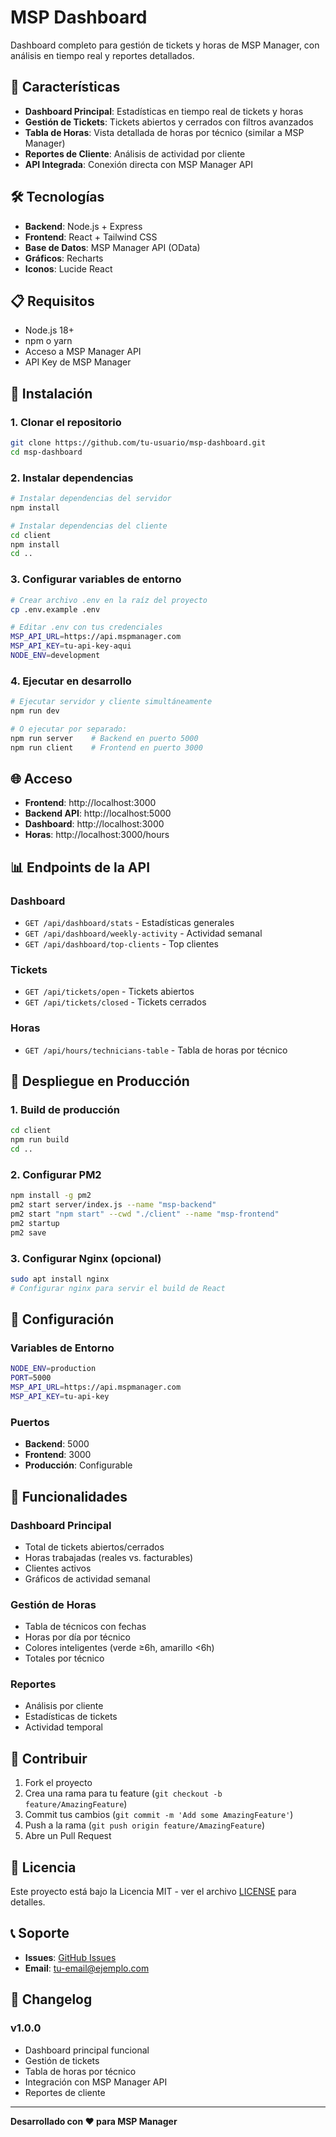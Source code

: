 # MSP Dashboard

Dashboard completo para gestión de tickets y horas de MSP Manager, con análisis en tiempo real y reportes detallados.

## 🚀 Características

- **Dashboard Principal**: Estadísticas en tiempo real de tickets y horas
- **Gestión de Tickets**: Tickets abiertos y cerrados con filtros avanzados
- **Tabla de Horas**: Vista detallada de horas por técnico (similar a MSP Manager)
- **Reportes de Cliente**: Análisis de actividad por cliente
- **API Integrada**: Conexión directa con MSP Manager API

## 🛠️ Tecnologías

- **Backend**: Node.js + Express
- **Frontend**: React + Tailwind CSS
- **Base de Datos**: MSP Manager API (OData)
- **Gráficos**: Recharts
- **Iconos**: Lucide React

## 📋 Requisitos

- Node.js 18+ 
- npm o yarn
- Acceso a MSP Manager API
- API Key de MSP Manager

## 🚀 Instalación

### 1. Clonar el repositorio
```bash
git clone https://github.com/tu-usuario/msp-dashboard.git
cd msp-dashboard
```

### 2. Instalar dependencias
```bash
# Instalar dependencias del servidor
npm install

# Instalar dependencias del cliente
cd client
npm install
cd ..
```

### 3. Configurar variables de entorno
```bash
# Crear archivo .env en la raíz del proyecto
cp .env.example .env

# Editar .env con tus credenciales
MSP_API_URL=https://api.mspmanager.com
MSP_API_KEY=tu-api-key-aqui
NODE_ENV=development
```

### 4. Ejecutar en desarrollo
```bash
# Ejecutar servidor y cliente simultáneamente
npm run dev

# O ejecutar por separado:
npm run server    # Backend en puerto 5000
npm run client    # Frontend en puerto 3000
```

## 🌐 Acceso

- **Frontend**: http://localhost:3000
- **Backend API**: http://localhost:5000
- **Dashboard**: http://localhost:3000
- **Horas**: http://localhost:3000/hours

## 📊 Endpoints de la API

### Dashboard
- `GET /api/dashboard/stats` - Estadísticas generales
- `GET /api/dashboard/weekly-activity` - Actividad semanal
- `GET /api/dashboard/top-clients` - Top clientes

### Tickets
- `GET /api/tickets/open` - Tickets abiertos
- `GET /api/tickets/closed` - Tickets cerrados

### Horas
- `GET /api/hours/technicians-table` - Tabla de horas por técnico

## 🚀 Despliegue en Producción

### 1. Build de producción
```bash
cd client
npm run build
cd ..
```

### 2. Configurar PM2
```bash
npm install -g pm2
pm2 start server/index.js --name "msp-backend"
pm2 start "npm start" --cwd "./client" --name "msp-frontend"
pm2 startup
pm2 save
```

### 3. Configurar Nginx (opcional)
```bash
sudo apt install nginx
# Configurar nginx para servir el build de React
```

## 🔧 Configuración

### Variables de Entorno
```bash
NODE_ENV=production
PORT=5000
MSP_API_URL=https://api.mspmanager.com
MSP_API_KEY=tu-api-key
```

### Puertos
- **Backend**: 5000
- **Frontend**: 3000
- **Producción**: Configurable

## 📱 Funcionalidades

### Dashboard Principal
- Total de tickets abiertos/cerrados
- Horas trabajadas (reales vs. facturables)
- Clientes activos
- Gráficos de actividad semanal

### Gestión de Horas
- Tabla de técnicos con fechas
- Horas por día por técnico
- Colores inteligentes (verde ≥6h, amarillo <6h)
- Totales por técnico

### Reportes
- Análisis por cliente
- Estadísticas de tickets
- Actividad temporal

## 🤝 Contribuir

1. Fork el proyecto
2. Crea una rama para tu feature (`git checkout -b feature/AmazingFeature`)
3. Commit tus cambios (`git commit -m 'Add some AmazingFeature'`)
4. Push a la rama (`git push origin feature/AmazingFeature`)
5. Abre un Pull Request

## 📄 Licencia

Este proyecto está bajo la Licencia MIT - ver el archivo [LICENSE](LICENSE) para detalles.

## 📞 Soporte

- **Issues**: [GitHub Issues](https://github.com/tu-usuario/msp-dashboard/issues)
- **Email**: tu-email@ejemplo.com

## 🔄 Changelog

### v1.0.0
- Dashboard principal funcional
- Gestión de tickets
- Tabla de horas por técnico
- Integración con MSP Manager API
- Reportes de cliente

---

**Desarrollado con ❤️ para MSP Manager**

